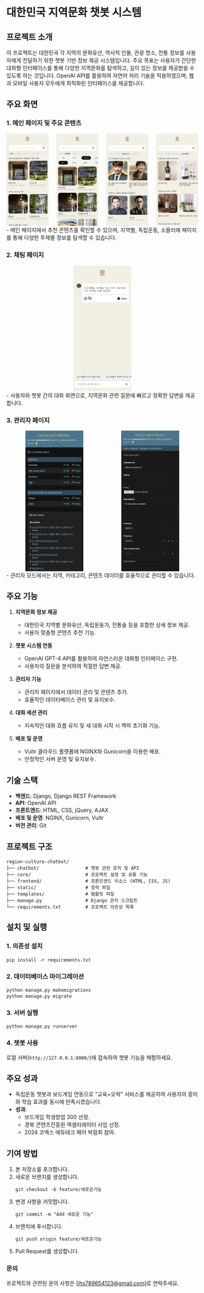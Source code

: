 # 대한민국 지역문화 챗봇 시스템

## 프로젝트 소개
이 프로젝트는 대한민국 각 지역의 문화유산, 역사적 인물, 관광 명소, 전통 정보를 사용자에게 전달하기 위한 챗봇 기반 정보 제공 시스템입니다. 
주요 목표는 사용자가 간단한 대화형 인터페이스를 통해 다양한 지역문화를 탐색하고, 깊이 있는 정보를 제공받을 수 있도록 하는 것입니다. OpenAI API를 활용하여 자연어 처리 기술을 적용하였으며, 웹과 모바일 사용자 모두에게 최적화된 인터페이스를 제공합니다.

## 주요 화면
### 1. 메인 페이지 및 주요 콘텐츠
<div style="display: flex; flex-wrap: wrap; justify-content: space-between;">
  <img src="./portfolio_images/main_page.png" alt="메인 페이지" style="width: 22%; height: auto;">
  <img src="./portfolio_images/local_page.png" alt="지역별 페이지" style="width: 22%; height: auto;">
  <img src="./portfolio_images/independence_page.png" alt="독립운동 페이지" style="width: 22%; height: auto;">
  <img src="./portfolio_images/sommelier_page.png" alt="소믈리에 페이지" style="width: 22%; height: auto;">
</div>
- 메인 페이지에서 추천 콘텐츠를 확인할 수 있으며, 지역별, 독립운동, 소믈리에 페이지를 통해 다양한 주제별 정보를 탐색할 수 있습니다.

### 2. 채팅 페이지
<div style="display: flex; justify-content: center;">
  <img src="./portfolio_images/chatting_page.png" alt="채팅 페이지" style="width: 30%; height: auto;">
</div>
- 사용자와 챗봇 간의 대화 화면으로, 지역문화 관련 질문에 빠르고 정확한 답변을 제공합니다.

### 3. 관리자 페이지
<div style="display: flex; justify-content: space-around;">
  <img src="./portfolio_images/admin_page1.png" alt="관리자 페이지 1" style="width: 30%; height: auto;">
  <img src="./portfolio_images/admin_page3.png" alt="관리자 페이지 3" style="width: 30%; height: auto;">
</div>
- 관리자 모드에서는 지역, 카테고리, 콘텐츠 데이터를 효율적으로 관리할 수 있습니다.

## 주요 기능
1. **지역문화 정보 제공**
   - 대한민국 지역별 문화유산, 독립운동가, 전통술 등을 포함한 상세 정보 제공.
   - 사용자 맞춤형 콘텐츠 추천 기능.

2. **챗봇 시스템 연동**
   - OpenAI GPT-4 API를 활용하여 자연스러운 대화형 인터페이스 구현.
   - 사용자의 질문을 분석하여 적절한 답변 제공.

3. **관리자 기능**
   - 관리자 페이지에서 데이터 관리 및 콘텐츠 추가.
   - 효율적인 데이터베이스 관리 및 유지보수.

4. **대화 세션 관리**
   - 지속적인 대화 흐름 유지 및 새 대화 시작 시 맥락 초기화 기능.

5. **배포 및 운영**
   - Vultr 클라우드 플랫폼에 NGINX와 Gunicorn을 이용한 배포.
   - 안정적인 서버 운영 및 유지보수.

## 기술 스택
- **백엔드**: Django, Django REST Framework
- **API**: OpenAI API
- **프론트엔드**: HTML, CSS, jQuery, AJAX
- **배포 및 운영**: NGINX, Gunicorn, Vultr
- **버전 관리**: Git

## 프로젝트 구조
```
region-culture-chatbot/
├── chatbot/                 # 챗봇 관련 로직 및 API
├── core/                    # 프로젝트 설정 및 공통 기능
├── frontend/                # 프론트엔드 리소스 (HTML, CSS, JS)
├── static/                  # 정적 파일
├── templates/               # 템플릿 파일
├── manage.py                # Django 관리 스크립트
└── requirements.txt         # 프로젝트 의존성 목록
```

## 설치 및 실행
### 1. 의존성 설치
```
pip install -r requirements.txt
```

### 2. 데이터베이스 마이그레이션
```
python manage.py makemigrations
python manage.py migrate
```

### 3. 서버 실행
```
python manage.py runserver
```

### 4. 챗봇 사용
로컬 서버(`http://127.0.0.1:8000/`)에 접속하여 챗봇 기능을 체험하세요.

## 주요 성과
- 독립운동 챗봇과 보드게임 연동으로 "교육+오락" 서비스를 제공하여 사용자의 흥미와 학습 효과를 동시에 만족시켰습니다.
- **성과**:
  - 보드게임 학생창업 300 선정.
  - 경북 콘텐츠진흥원 엑셀러레이터 사업 선정.
  - 2024 코엑스 에듀테크 페어 박람회 참여.

## 기여 방법
1. 본 저장소를 포크합니다.
2. 새로운 브랜치를 생성합니다.
   ```
   git checkout -b feature/새로운기능
   ```
3. 변경 사항을 커밋합니다.
   ```
   git commit -m "Add 새로운 기능"
   ```
4. 브랜치에 푸시합니다.
   ```
   git push origin feature/새로운기능
   ```
5. Pull Request를 생성합니다.

### 문의
프로젝트와 관련된 문의 사항은 [jhs789654123@gmail.com]로 연락주세요.
